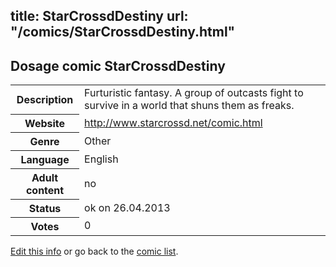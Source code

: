 title: StarCrossdDestiny
url: "/comics/StarCrossdDestiny.html"
---
Dosage comic StarCrossdDestiny
-----------------------------------------

<p id="msg"></p>
<script type="text/javascript">
if (window.location.search === '?edit_info_mail=sent_ok') {
  var elem = document.getElementById("msg");
  elem.innerHTML = 'Edited information sucessfully sent.';
  elem.className = 'ok';
}
</script>
<table class="comicinfo">
<tr>
<th>Description</th><td>Furturistic fantasy. A group of outcasts fight to survive in a world that shuns them as freaks.</td>
</tr>
<tr>
<th>Website</th><td><a href="http://www.starcrossd.net/comic.html">http://www.starcrossd.net/comic.html</a></td>
</tr>
<tr>
<th>Genre</th><td>Other</td>
</tr>
<tr>
<th>Language</th><td>English</td>
</tr>
<tr>
<th>Adult content</th><td>no</td>
</tr>
<tr>
<th>Status</th><td>ok on 26.04.2013</td>
</tr>
<tr>
<th>Votes</th><td>0</td>
</tr>
</table>

[Edit this info](StarCrossdDestiny_edit.html) or go back to the [comic list](../comic-index.html).
